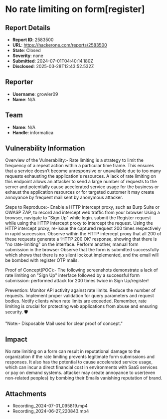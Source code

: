 # No rate limiting on form[register]

## Report Details
- **Report ID**: 2583500
- **URL**: https://hackerone.com/reports/2583500
- **State**: Closed
- **Severity**: none
- **Submitted**: 2024-07-01T04:40:14.180Z
- **Disclosed**: 2025-03-28T12:43:52.532Z

## Reporter
- **Username**: growler09
- **Name**: N/A

## Team
- **Name**: N/A
- **Handle**: informatica

## Vulnerability Information
Overview of the Vulnerability:-
Rate limiting is a strategy to limit the frequency of a repeat action within a particular time frame. This ensures that a service doesn’t become unresponsive or unavailable due to too many requests exhausting the application's resources. A lack of rate limiting on this endpoint allows an attacker to send a large number of requests to the server and potentially cause accelerated service usage for the business or exhaust the application resources or for targeted customer it may create annoyance by frequent mail sent by anonymous attacker.

Steps to Reproduce:-
Enable a HTTP intercept proxy, such as Burp Suite or OWASP ZAP, to record and intercept web traffic from your browser
Using a browser, navigate to "Sign Up" while login.
submit the Register request while using the HTTP intercept proxy to intercept the request.
Using the HTTP intercept proxy, re-issue the captured request 200 times respectively in rapid succession.
Observe within the HTTP intercept proxy that all 200 of these requests generate a ‘HTTP 200 OK’ response, showing that there is "no rate-limiting" on the interface.
Perform another, manual form submission in the browser
Observe that the form is submitted successfully which shows that there is no silent lockout implemented, and the email will be bombed with register OTP mails.

Proof of Concept(POC):-
The following screenshots demonstrate a lack of rate limiting on "Sign Up" interface followed by a successful form submission:
performed attack for 200 times twice in Sign Up/register!

Prevention:
Monitor API activity against rate limits.
Reduce the number of requests.
Implement proper validation for query parameters and request bodies.
Notify clients when rate limits are exceeded.
Remember, rate limiting is crucial for protecting web applications from abuse and ensuring security. 🛡

"Note:- Disposable Mail used for clear proof of concept."

## Impact

No rate limiting on a form can result in reputational damage to the organization if the rate limiting prevents legitimate form submissions and responses. It also has the potential to cause accelerated service usage, which can incur a direct financial cost in environments with SaaS services or pay on demand systems. attacker may create annoyance to user(even non-related peoples) by bombing their Emails vanishing reputation of brand.

## Attachments
- Recording_2024-07-01_095819.mp4
- Recording_2024-06-27_220843.mp4
